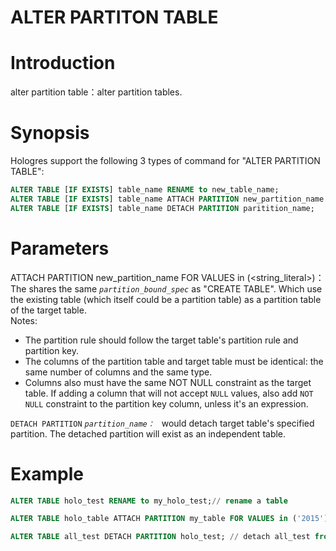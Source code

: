 # ALTER PARTITON TABLE

# Introduction
alter partition table：alter partition tables.
<a name="FoX3C"></a>
# Synopsis
Hologres support the following 3 types of command for "ALTER PARTITION TABLE":
```sql
ALTER TABLE [IF EXISTS] table_name RENAME to new_table_name;
ALTER TABLE [IF EXISTS] table_name ATTACH PARTITION new_partition_name FOR VALUES in (<string_literal>);
ALTER TABLE [IF EXISTS] table_name DETACH PARTITION paritition_name;
```
<a name="LhwbM"></a>
# Parameters
ATTACH PARTITION new_partition_name FOR VALUES in (<string_literal>)：The shares the same _`partition_bound_spec`_ as "CREATE TABLE". Which use the existing table (which itself could be a partition table) as a partition table of the target table.<br />Notes:

- The partition rule should follow the target table's partition rule and partition key.
- The columns of the partition table and target table must be identical: the same number of columns and the same type.
- Columns also must have the same NOT NULL constraint as the target table. If adding a column that will not accept `NULL` values, also add `NOT NULL` constraint to the partition key column, unless it's an expression.

`DETACH PARTITION` _`partition_name： `_ would detach target table's specified partition. The detached partition will exist as an independent table. 
<a name="wm2PB"></a>
# Example
```sql
ALTER TABLE holo_test RENAME to my_holo_test;// rename a table

ALTER TABLE holo_table ATTACH PARTITION my_table FOR VALUES in ('2015');// make holo_table as a partition of my_table

ALTER TABLE all_test DETACH PARTITION holo_test; // detach all_test from the partition tables of holo_test
```

